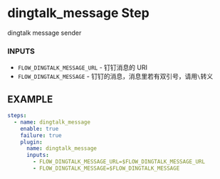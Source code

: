 # dingtalk_message Step
dingtalk message sender

### INPUTS

* `FLOW_DINGTALK_MESSAGE_URL` - 钉钉消息的 URI
* `FLOW_DINGTALK_MESSAGE` - 钉钉的消息，消息里若有双引号，请用`\`转义


## EXAMPLE 

```yml
steps:
  - name: dingtalk_message
    enable: true
    failure: true
    plugin:
      name: dingtalk_message
      inputs:
        - FLOW_DINGTALK_MESSAGE_URL=$FLOW_DINGTALK_MESSAGE_URL
        - FLOW_DINGTALK_MESSAGE=$FLOW_DINGTALK_MESSAGE
```
